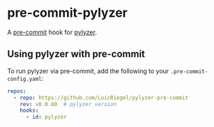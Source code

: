 # pre-commit-pylyzer

A [pre-commit](https://pre-commit.com/) hook for [pylyzer](https://github.com/mtshiba/pylyzer).

## Using pylyzer with pre-commit

To run pylyzer via pre-commit, add the following to your ``.pre-commit-config.yaml``:
```yaml
repos:
  - repo: https://github.com/LoicRiegel/pylyzer-pre-commit
    rev: v0.0.80  # pylyzer version
    hooks:
      - id: pylyzer
```
